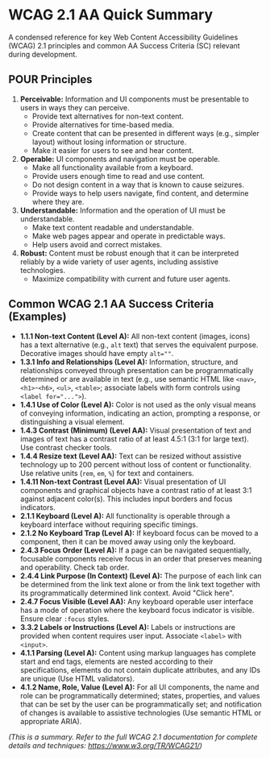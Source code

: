 # WCAG 2.1 AA Quick Summary

A condensed reference for key Web Content Accessibility Guidelines (WCAG) 2.1 principles and common AA Success Criteria (SC) relevant during development.

## POUR Principles

1.  **Perceivable:** Information and UI components must be presentable to users in ways they can perceive.
    *   Provide text alternatives for non-text content.
    *   Provide alternatives for time-based media.
    *   Create content that can be presented in different ways (e.g., simpler layout) without losing information or structure.
    *   Make it easier for users to see and hear content.
2.  **Operable:** UI components and navigation must be operable.
    *   Make all functionality available from a keyboard.
    *   Provide users enough time to read and use content.
    *   Do not design content in a way that is known to cause seizures.
    *   Provide ways to help users navigate, find content, and determine where they are.
3.  **Understandable:** Information and the operation of UI must be understandable.
    *   Make text content readable and understandable.
    *   Make web pages appear and operate in predictable ways.
    *   Help users avoid and correct mistakes.
4.  **Robust:** Content must be robust enough that it can be interpreted reliably by a wide variety of user agents, including assistive technologies.
    *   Maximize compatibility with current and future user agents.

## Common WCAG 2.1 AA Success Criteria (Examples)

*   **1.1.1 Non-text Content (Level A):** All non-text content (images, icons) has a text alternative (e.g., `alt` text) that serves the equivalent purpose. Decorative images should have empty `alt=""`.
*   **1.3.1 Info and Relationships (Level A):** Information, structure, and relationships conveyed through presentation can be programmatically determined or are available in text (e.g., use semantic HTML like `<nav>`, `<h1>`-`<h6>`, `<ul>`, `<table>`; associate labels with form controls using `<label for="...">`).
*   **1.4.1 Use of Color (Level A):** Color is not used as the only visual means of conveying information, indicating an action, prompting a response, or distinguishing a visual element.
*   **1.4.3 Contrast (Minimum) (Level AA):** Visual presentation of text and images of text has a contrast ratio of at least 4.5:1 (3:1 for large text). Use contrast checker tools.
*   **1.4.4 Resize text (Level AA):** Text can be resized without assistive technology up to 200 percent without loss of content or functionality. Use relative units (`rem`, `em`, `%`) for text and containers.
*   **1.4.11 Non-text Contrast (Level AA):** Visual presentation of UI components and graphical objects have a contrast ratio of at least 3:1 against adjacent color(s). This includes input borders and focus indicators.
*   **2.1.1 Keyboard (Level A):** All functionality is operable through a keyboard interface without requiring specific timings.
*   **2.1.2 No Keyboard Trap (Level A):** If keyboard focus can be moved to a component, then it can be moved away using only the keyboard.
*   **2.4.3 Focus Order (Level A):** If a page can be navigated sequentially, focusable components receive focus in an order that preserves meaning and operability. Check tab order.
*   **2.4.4 Link Purpose (In Context) (Level A):** The purpose of each link can be determined from the link text alone or from the link text together with its programmatically determined link context. Avoid "Click here".
*   **2.4.7 Focus Visible (Level AA):** Any keyboard operable user interface has a mode of operation where the keyboard focus indicator is visible. Ensure clear `:focus` styles.
*   **3.3.2 Labels or Instructions (Level A):** Labels or instructions are provided when content requires user input. Associate `<label>` with `<input>`.
*   **4.1.1 Parsing (Level A):** Content using markup languages has complete start and end tags, elements are nested according to their specifications, elements do not contain duplicate attributes, and any IDs are unique (Use HTML validators).
*   **4.1.2 Name, Role, Value (Level A):** For all UI components, the name and role can be programmatically determined; states, properties, and values that can be set by the user can be programmatically set; and notification of changes is available to assistive technologies (Use semantic HTML or appropriate ARIA).

*(This is a summary. Refer to the full WCAG 2.1 documentation for complete details and techniques: https://www.w3.org/TR/WCAG21/)*
